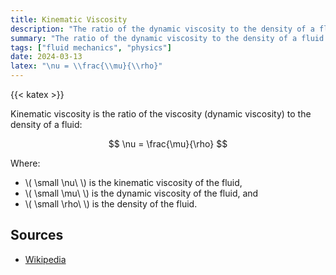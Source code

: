 ```yaml
---
title: Kinematic Viscosity
description: "The ratio of the dynamic viscosity to the density of a fluid."
summary: "The ratio of the dynamic viscosity to the density of a fluid."
tags: ["fluid mechanics", "physics"]
date: 2024-03-13
latex: "\nu = \\frac{\\mu}{\\rho}"
---
```


{{< katex >}}

Kinematic viscosity is the ratio of the viscosity (dynamic viscosity) to the density of a fluid:

$$ \nu = \frac{\mu}{\rho} $$

Where:

- \\\( \small \nu\ \\) is the kinematic viscosity of the fluid,
- \\\( \small \mu\ \\) is the dynamic viscosity of the fluid, and
- \\\( \small \rho\ \\) is the density of the fluid.

## Sources

- [Wikipedia](https://en.wikipedia.org/wiki/Viscosity#Kinematic_viscosity)
